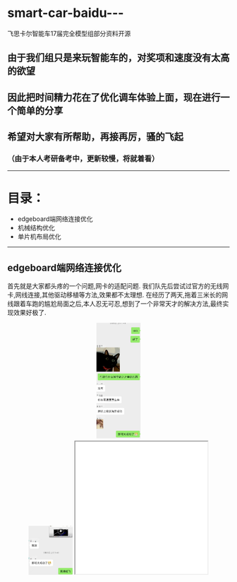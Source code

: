 

# smart-car-baidu---

飞思卡尔智能车17届完全模型组部分资料开源
## 由于我们组只是来玩智能车的，对奖项和速度没有太高的欲望
## 因此把时间精力花在了优化调车体验上面，现在进行一个简单的分享
## 希望对大家有所帮助，再接再厉，骚的飞起
### （由于本人考研备考中，更新较慢，将就着看）
___
# 目录：
- edgeboard端网络连接优化
- 机械结构优化
- 单片机布局优化
---
## edgeboard端网络连接优化
  首先就是大家都头疼的一个问题,网卡的适配问题.
  我们队先后尝试过官方的无线网卡,网线连接,其他驱动移植等方法,效果都不太理想.
  在经历了两天,拖着三米长的网线跟着车跑的尴尬局面之后,本人忍无可忍,想到了一个非常天才的解决方法,最终实现效果好极了.

<div align=center><img src="./Picture/e9960930beeacee865337b17b8f894f.jpg" width="20%">
<div align=center><img src="./Picture/bab32b52ae0f22e7ba38864bcff7581.jpg" width="20%">

<iframe height=300 width=300 src="./Picture/4c67c7f59180d53710e990d83695abe6.mp4">

   实现的思路其实群里有老哥也已经发现了,既然网卡出错的原因是USB带宽不足,那干脆就不走USB口

   一开始本来是想用串口的,毕竟摄像头组别的无线图传也比较成熟了,无论是自己开发还是成品都可以买,但也有老哥提到edgeboard的串口也存在延迟,而且这个方案的上限太低了

   最后感谢万能的淘宝,找到了给摄像头监控用的无线网桥,原理是把rj45有线网的信号转成无线网络进行数据传输,从实现原理上达到了免驱,实际使用效果还行

   这里就不放链接了,毕竟我们当时时间宝贵,直接买了200+的5g版本,事实证明根本跑不了这么高的速度,理论上只要是无线网桥就行,大家备战18届的有充足的时间踩坑(๑*◡*๑)(好吧给土豪们留一个算了https://m.tb.cn/h.fyRJVZz?tk=CkEd2sIl2ku)

   最终的实现效果上,网络连接非常稳定,传输小的视频流没什么压力,命令行无延迟,基本实现了所有的需求.

---

## 机械结构优化

​	开源一部分车壳的建模,仅供大家标定尺寸,放在moddle目录下,<font color="blue">无法直接3D打印,必须修改</font>,希望大家充分发挥自己的创意
​<font color="red">下图中红框的四个孔位以及蓝圈中的轮胎开孔已经打印测试,误差在可以接受的范围内,其他部分请针对自己的机械结构自行修改</font>

 <font color="red">下图中红框的四个孔位以及蓝圈中的轮胎开孔已经打印测试,误差在可以接受的范围内,其他部分请针对自己的机械结构自行修改</font>

 <font color="red">下图中红框的四个孔位以及蓝圈中的轮胎开孔已经打印测试,误差在可以接受的范围内,其他部分请针对自己的机械结构自行修改</font>

<div align=center><img src="./Picture/1.jpg" width="100%">

	基准面说明:
	上视基准面为底面
	左视基准面为外壳左面靠内侧
	内部器件高度基准面为官方edgeboard摆放的高度,引擎盖部分需要比这个高

<div align=center><img src="./Picture/2.png" width="40%">

	建模注意事项:
	如果不打算预留防撞板的话,车壳最前端到舵机的高度变化非常距离,需要处理好
	由于此车模前轮打角范围很大,建模时一定要留出足够大的空间,大致像下图画的轮廓做一个切割
	摄像头开孔建议自行设计方便拆卸
	底部固定孔位建议花点心思弄成金属孔位,否则多次拆卸会造成孔位松动难以固定
<div align=center><img src="./Picture/3.png" width="80%">
​	
